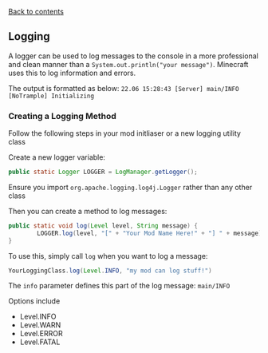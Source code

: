 [Back to contents](README.md)

## Logging

A logger can be used to log messages to the console in a more professional and clean manner than a `System.out.println("your message")`.
Minecraft uses this to log information and errors.

The output is formatted as below:
`22.06 15:28:43 [Server] main/INFO [NoTrample] Initializing`

### Creating a Logging Method

Follow the following steps in your mod initliaser or a new logging utility class

Create a new logger variable:
```java
public static Logger LOGGER = LogManager.getLogger();
```

Ensure you import `org.apache.logging.log4j.Logger` rather than any other class

Then you can create a method to log messages:

```java
public static void log(Level level, String message) {
        LOGGER.log(level, "[" + "Your Mod Name Here!" + "] " + message);
}
```

To use this, simply call `log` when you want to log a message:
```java
YourLoggingClass.log(Level.INFO, "my mod can log stuff!")
```

The `info` parameter defines this part of the log message: `main/INFO`

Options include
- Level.INFO
- Level.WARN
- Level.ERROR
- Level.FATAL
